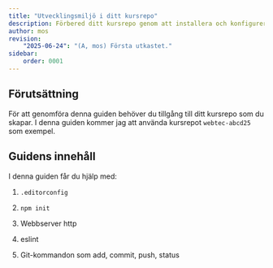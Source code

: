 ```yaml
---
title: "Utvecklingsmiljö i ditt kursrepo" 
description: Förbered ditt kursrepo genom att installera och konfigurera den utvecklingsmiljön du behöver.
author: mos
revision:
    "2025-06-24": "(A, mos) Första utkastet."
sidebar:
    order: 0001
---
```


## Förutsättning

För att genomföra denna guiden behöver du tillgång till ditt kursrepo som du skapar. I denna guiden kommer jag att använda kursrepot `webtec-abcd25` som exempel.



## Guidens innehåll

I denna guiden får du hjälp med:

1. `.editorconfig`

1. `npm init`

1. Webbserver http

1. eslint

1. Git-kommandon som add, commit, push, status